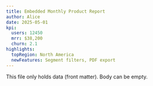 ```yaml
---
title: Embedded Monthly Product Report
author: Alice
date: 2025-05-01
kpi:
  users: 12450
  mrr: $38,200
  churn: 2.1
highlights:
  topRegion: North America
  newFeatures: Segment filters, PDF export
---
```


This file only holds data (front matter). Body can be empty.


